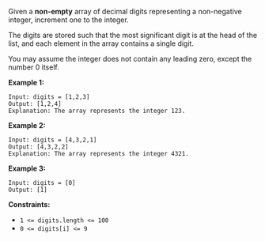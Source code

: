 Given a **non-empty** array of decimal digits representing a non-negative
integer, increment one to the integer.

The digits are stored such that the most significant digit is at the head of
the list, and each element in the array contains a single digit.

You may assume the integer does not contain any leading zero, except the
number 0 itself.



**Example 1:**

    
    
    Input: digits = [1,2,3]
    Output: [1,2,4]
    Explanation: The array represents the integer 123.
    

**Example 2:**

    
    
    Input: digits = [4,3,2,1]
    Output: [4,3,2,2]
    Explanation: The array represents the integer 4321.
    

**Example 3:**

    
    
    Input: digits = [0]
    Output: [1]
    



**Constraints:**

  * `1 <= digits.length <= 100`
  * `0 <= digits[i] <= 9`

